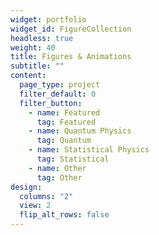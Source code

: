```yaml
---
widget: portfolio
widget_id: FigureCollection
headless: true
weight: 40
title: Figures & Animations
subtitle: ""
content:
  page_type: project
  filter_default: 0
  filter_button:
    - name: Featured
      tag: Featured
    - name: Quantum Physics
      tag: Quantum
    - name: Statistical Physics
      tag: Statistical
    - name: Other
      tag: Other
design:
  columns: "2"
  view: 2
  flip_alt_rows: false
---
```

